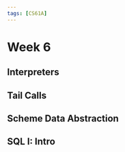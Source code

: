 ```yaml
---
tags: [CS61A]
---
```


# Week 6

## Interpreters

## Tail Calls

## Scheme Data Abstraction

## SQL I: Intro

